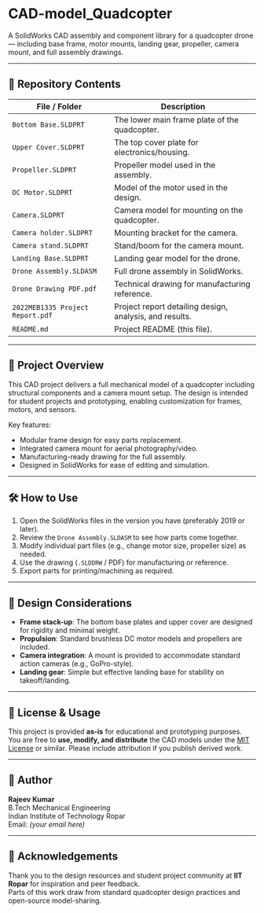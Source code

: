 # CAD-model_Quadcopter

A SolidWorks CAD assembly and component library for a quadcopter drone — including base frame, motor mounts, landing gear, propeller, camera mount, and full assembly drawings.

---

## 📁 Repository Contents

| File / Folder                     | Description |
|----------------------------------|-------------|
| `Bottom Base.SLDPRT`             | The lower main frame plate of the quadcopter. |
| `Upper Cover.SLDPRT`             | The top cover plate for electronics/housing. |
| `Propeller.SLDPRT`               | Propeller model used in the assembly. |
| `DC Motor.SLDPRT`                | Model of the motor used in the design. |
| `Camera.SLDPRT`                   | Camera model for mounting on the quadcopter. |
| `Camera holder.SLDPRT`           | Mounting bracket for the camera. |
| `Camera stand.SLDPRT`            | Stand/boom for the camera mount. |
| `Landing Base.SLDPRT`            | Landing gear model for the drone. |
| `Drone Assembly.SLDASM`          | Full drone assembly in SolidWorks. |
| `Drone Drawing PDF.pdf`          | Technical drawing for manufacturing reference. |
| `2022MEB1335 Project Report.pdf` | Project report detailing design, analysis, and results. |
| `README.md`                      | Project README (this file). |

---

## 🎯 Project Overview

This CAD project delivers a full mechanical model of a quadcopter including structural components and a camera mount setup. The design is intended for student projects and prototyping, enabling customization for frames, motors, and sensors.

Key features:
- Modular frame design for easy parts replacement.
- Integrated camera mount for aerial photography/video.
- Manufacturing-ready drawing for the full assembly.
- Designed in SolidWorks for ease of editing and simulation.

---

## 🛠 How to Use

1. Open the SolidWorks files in the version you have (preferably 2019 or later).  
2. Review the `Drone Assembly.SLDASM` to see how parts come together.  
3. Modify individual part files (e.g., change motor size, propeller size) as needed.  
4. Use the drawing (`.SLDDRW` / PDF) for manufacturing or reference.  
5. Export parts for printing/machining as required.

---

## 🔧 Design Considerations

- **Frame stack-up**: The bottom base plates and upper cover are designed for rigidity and minimal weight.  
- **Propulsion**: Standard brushless DC motor models and propellers are included.  
- **Camera integration**: A mount is provided to accommodate standard action cameras (e.g., GoPro-style).  
- **Landing gear**: Simple but effective landing base for stability on takeoff/landing.

---

## 📃 License & Usage

This project is provided **as-is** for educational and prototyping purposes. You are free to **use, modify, and distribute** the CAD models under the [MIT License](LICENSE) or similar. Please include attribution if you publish derived work.

---

## 👤 Author

**Rajeev Kumar**  
B.Tech Mechanical Engineering  
Indian Institute of Technology Ropar  
Email: *(your email here)*

---

## 🧭 Acknowledgements

Thank you to the design resources and student project community at **IIT Ropar** for inspiration and peer feedback.  
Parts of this work draw from standard quadcopter design practices and open-source model-sharing.

